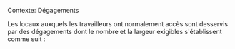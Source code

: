 Contexte: Dégagements

Les locaux auxquels les travailleurs ont normalement accès sont desservis par des dégagements dont le nombre et la largeur exigibles s'établissent comme suit :